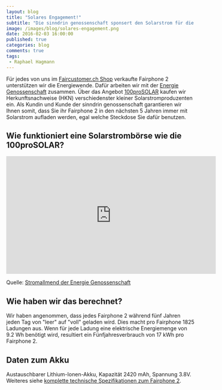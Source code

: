 ```yaml
---
layout: blog
title: "Solares Engagement!"
subtitle: "Die sinndrin genossenschaft sponsert den Solarstrom für die von uns verkauften Fairphone 2."
image: /images/blog/solares-engagement.png
date: 2016-02-03 16:00:00
published: true
categories: blog
comments: true
tags:
 - Raphael Hagmann
---
```

Für jedes von uns im [Faircustomer.ch Shop](http://fairphone.faircustomer.ch/) verkaufte Fairphone 2 unterstützen wir die Energiewende. Dafür arbeiten wir mit der [Energie Genossenschaft](http://www.energiegenossenschaft.ch/) zusammen. Über das Angebot [100proSOLAR](http://www.energiegenossenschaft.ch/wp2/produkte/solarstrom-kaufen/) kaufen wir Herkunftsnachweise (HKN) verschiedenster kleiner Solarstromproduzenten ein. Als Kundin und Kunde der sinndrin genossenschaft garantieren wir Ihnen somit, dass Sie ihr Fairphone 2 in den nächsten 5 Jahren immer mit Solarstrom aufladen werden, egal welche Steckdose Sie dafür benutzen.

## Wie funktioniert eine Solarstrombörse wie die 100proSOLAR?
<iframe width="560" height="315" src="https://www.youtube.com/embed/LgR6MwzIX9A" frameborder="0" allowfullscreen></iframe>

Quelle: [Stromallmend der Energie Genossenschaft](http://www.energiegenossenschaft.ch/wp2/stromallmend-2/)

## Wie haben wir das berechnet?
Wir haben angenommen, dass jedes Fairphone 2 während fünf Jahren jeden Tag von "leer" auf "voll" geladen wird. Dies macht pro Fairphone 1825 Ladungen aus. Wenn für jede Ladung eine elektrische Energiemenge von 9.2 Wh benötigt wird, resultiert ein Fünfjahresverbrauch von 17 kWh pro Fairphone 2.

## Daten zum Akku
Austauschbarer Lithium-Ionen-Akku, Kapazität 2420 mAh, Spannung 3.8V. Weiteres siehe [komplette technische Spezifikationen zum Fairphone 2](/angebote/fairphone-2/kaufen/#spezifikationen).
